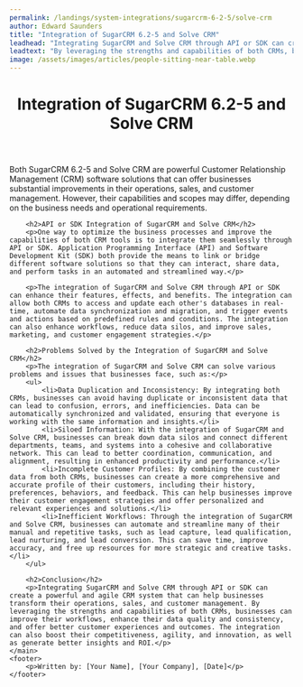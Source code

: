 ```yaml
---
permalink: /landings/system-integrations/sugarcrm-6-2-5/solve-crm
author: Edward Saunders
title: "Integration of SugarCRM 6.2-5 and Solve CRM"
leadhead: "Integrating SugarCRM and Solve CRM through API or SDK can create a powerful and agile CRM system that can help businesses transform their operations, sales, and customer management"
leadtext: "By leveraging the strengths and capabilities of both CRMs, businesses can improve their workflows, enhance their data quality and consistency, and offer better customer experiences and outcomes. The integration can also boost their competitiveness, agility, and innovation, as well as generate better insights and ROI."
image: /assets/images/articles/people-sitting-near-table.webp
---
```

<div class="arttext">	<header>
		<h1>Integration of SugarCRM 6.2-5 and Solve CRM</h1>
	</header>
	<main>
		<p>Both SugarCRM 6.2-5 and Solve CRM are powerful Customer Relationship Management (CRM) software solutions that can offer businesses substantial improvements in their operations, sales, and customer management. However, their capabilities and scopes may differ, depending on the business needs and operational requirements.</p>

		<h2>API or SDK Integration of SugarCRM and Solve CRM</h2>
		<p>One way to optimize the business processes and improve the capabilities of both CRM tools is to integrate them seamlessly through API or SDK. Application Programming Interface (API) and Software Development Kit (SDK) both provide the means to link or bridge different software solutions so that they can interact, share data, and perform tasks in an automated and streamlined way.</p>

		<p>The integration of SugarCRM and Solve CRM through API or SDK can enhance their features, effects, and benefits. The integration can allow both CRMs to access and update each other's databases in real-time, automate data synchronization and migration, and trigger events and actions based on predefined rules and conditions. The integration can also enhance workflows, reduce data silos, and improve sales, marketing, and customer engagement strategies.</p>

		<h2>Problems Solved by the Integration of SugarCRM and Solve CRM</h2>
		<p>The integration of SugarCRM and Solve CRM can solve various problems and issues that businesses face, such as:</p>
		<ul>
			<li>Data Duplication and Inconsistency: By integrating both CRMs, businesses can avoid having duplicate or inconsistent data that can lead to confusion, errors, and inefficiencies. Data can be automatically synchronized and validated, ensuring that everyone is working with the same information and insights.</li>
			<li>Siloed Information: With the integration of SugarCRM and Solve CRM, businesses can break down data silos and connect different departments, teams, and systems into a cohesive and collaborative network. This can lead to better coordination, communication, and alignment, resulting in enhanced productivity and performance.</li>
			<li>Incomplete Customer Profiles: By combining the customer data from both CRMs, businesses can create a more comprehensive and accurate profile of their customers, including their history, preferences, behaviors, and feedback. This can help businesses improve their customer engagement strategies and offer personalized and relevant experiences and solutions.</li>
			<li>Inefficient Workflows: Through the integration of SugarCRM and Solve CRM, businesses can automate and streamline many of their manual and repetitive tasks, such as lead capture, lead qualification, lead nurturing, and lead conversion. This can save time, improve accuracy, and free up resources for more strategic and creative tasks.</li>
		</ul>

		<h2>Conclusion</h2>
		<p>Integrating SugarCRM and Solve CRM through API or SDK can create a powerful and agile CRM system that can help businesses transform their operations, sales, and customer management. By leveraging the strengths and capabilities of both CRMs, businesses can improve their workflows, enhance their data quality and consistency, and offer better customer experiences and outcomes. The integration can also boost their competitiveness, agility, and innovation, as well as generate better insights and ROI.</p>
	</main>
	<footer>
		<p>Written by: [Your Name], [Your Company], [Date]</p>
	</footer>
</div>